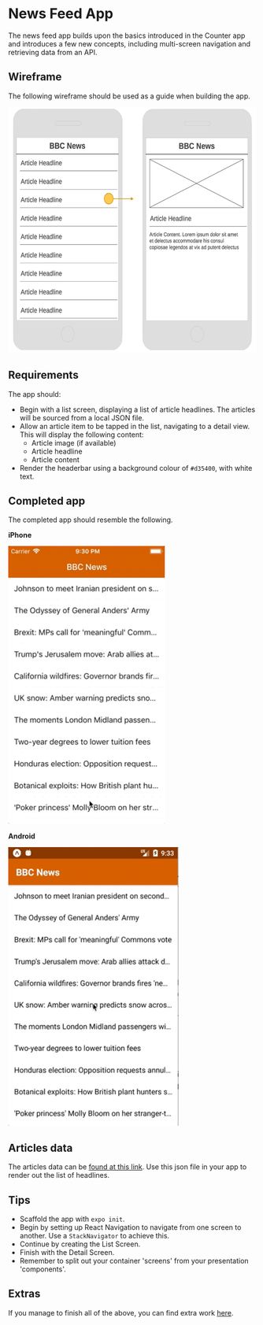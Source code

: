 # News Feed App

The news feed app builds upon the basics introduced in the Counter app and introduces a few new concepts, including multi-screen navigation and retrieving data from an API.

## Wireframe

The following wireframe should be used as a guide when building the app.

<img src="wireframe.png" height="500">

## Requirements

The app should:

- Begin with a list screen, displaying a list of article headlines. The articles will be sourced from a local JSON file.
- Allow an article item to be tapped in the list, navigating to a detail view. This will display the following content:
  - Article image (if available)
  - Article headline
  - Article content
- Render the headerbar using a background colour of `#d35400`, with white text.

## Completed app

The completed app should resemble the following.

**iPhone**

![](./demo-ios.gif)

**Android**

![](./demo-android.gif)

## Articles data

The articles data can be [found at this link](assets/articles.json). Use this json file in your app to render out the list of headlines.

## Tips

- Scaffold the app with `expo init`.
- Begin by setting up React Navigation to navigate from one screen to another. Use a `StackNavigator` to achieve this.
- Continue by creating the List Screen.
- Finish with the Detail Screen.
- Remember to split out your container 'screens' from your presentation 'components'.

## Extras

If you manage to finish all of the above, you can find extra work [here](extras.md).
